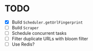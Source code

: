 # TODO
- [x] Build `Scheduler.getUrlFingerprint`
- [ ] Build `Scraper`
- [ ] Schedule concurrent tasks
- [ ] Filter duplicate URLs with bloom filter
- [ ] Use Redis?
